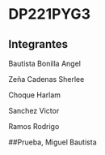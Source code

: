 # DP221PYG3
## Integrantes
<p>Bautista Bonilla Angel </p>
<p>Zeña Cadenas Sherlee </p>
<p>Choque Harlam </p>
<p>Sanchez Victor </p>
<p>Ramos Rodrigo</p>


##Prueba, Miguel Bautista
